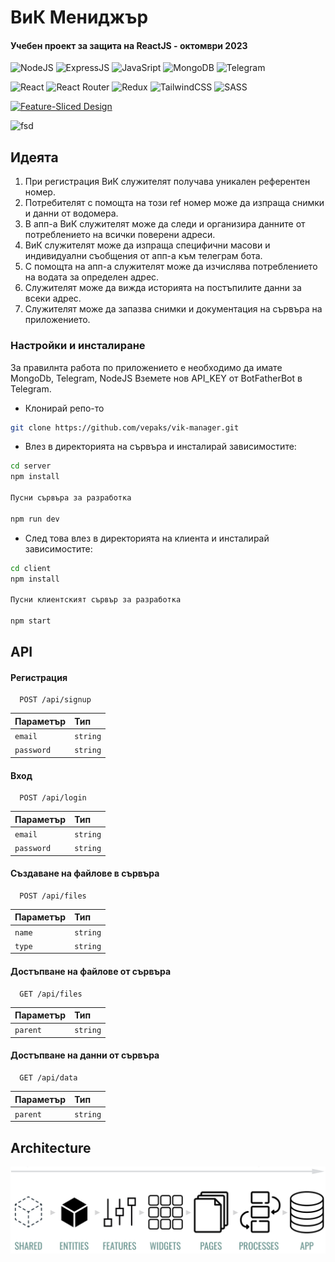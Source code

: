 # ВиК Мениджър
#### Учебен проект за защита на ReactJS - октомври 2023
![NodeJS](https://img.shields.io/badge/Node.js-43853D?style=for-the-badge&logo=node.js&logoColor=white)
![ExpressJS](https://img.shields.io/badge/Express%20js-000000?style=for-the-badge&logo=express&logoColor=white)
![JavaSript](https://img.shields.io/badge/JavaScript-F7DF1E?style=for-the-badge&logo=javascript&logoColor=black)
![MongoDB](https://img.shields.io/badge/MongoDB-4EA94B?style=for-the-badge&logo=mongodb&logoColor=white)
![Telegram](https://img.shields.io/badge/Telegram-2CA5E0?style=for-the-badge&logo=telegram&logoColor=white)

![React](https://img.shields.io/badge/react-%2320232a.svg?style=for-the-badge&logo=react&logoColor=%2361DAFB)
![React Router](https://img.shields.io/badge/React_Router-CA4245?style=for-the-badge&logo=react-router&logoColor=white)
![Redux](https://img.shields.io/badge/redux-%23593d88.svg?style=for-the-badge&logo=redux&logoColor=white)
![TailwindCSS](https://img.shields.io/badge/tailwindcss-%2338B2AC.svg?style=for-the-badge&logo=tailwind-css&logoColor=white)
![SASS](https://img.shields.io/badge/SASS-hotpink.svg?style=for-the-badge&logo=SASS&logoColor=white)

[![Feature-Sliced Design][shields-fsd-domain]](https://feature-sliced.design/)

[shields-fsd-domain]: https://img.shields.io/badge/Feature--Sliced-Design?style=for-the-badge&color=F2F2F2&labelColor=262224&logoWidth=10&logo=data:image/png;base64,iVBORw0KGgoAAAANSUhEUgAAABQAAAAaCAYAAAC3g3x9AAAACXBIWXMAAALFAAACxQGJ1n/vAAAAAXNSR0IArs4c6QAAAARnQU1BAACxjwv8YQUAAABISURBVHgB7dKxCQAgDETR0w2cws0cys2cwhEUBbsggikCuVekDHwSQFlYo7Q+8KnmtHdFWMdk2cl5wSsbxGSZw8dm8pX9ZHUTMBUgGU2F718AAAAASUVORK5CYII=

![fsd](<img src="https://github.com/vepaks/vik-manager/blob/main/public/img/screen.png" alt="fsd" height="600"/>)


## Идеята
1. При регистрация ВиК служителят получава уникален референтен номер. 
2. Потребителят с помощта на този ref номер може да изпраща снимки и данни от водомера.
3. В апп-а ВиК служителят може да следи и организира данните от потреблението на всички поверени адреси.
4. ВиК служителят може да изпраща специфични масови и индивидуални съобщения от апп-а към телеграм бота.
5. С помощта на апп-а служителят може да изчислява потреблението на водата за определен адрес.
6. Служителят може да вижда историята на постъпилите данни за всеки адрес.
7. Служителят може да запазва снимки и документация на сървъра на приложението.

### Настройки и инсталиране

За правилнта работа по приложението е необходимо да имате MongoDb, Telegram, NodeJS
Вземете нов API_KEY от BotFatherBot в Telegram.

* Клонирай репо-то
```bash
git clone https://github.com/vepaks/vik-manager.git
```
* Влез в директорията на сървъра и инсталирай зависимостите:
```bash
cd server
npm install

Пусни сървъра за разработка

npm run dev
```
* След това влез в директорията на клиента и инсталирай зависимостите:
```bash
cd client
npm install

Пусни клиентският сървър за разработка

npm start
```

## API

#### Регистрация
```http
  POST /api/signup
```
| Параметър | Тип     |
| :-------- | :------- |
| `email` | `string` |
| `password` | `string` | 

#### Вход
```http
  POST /api/login
```
| Параметър | Тип     |
| :-------- | :------- |
| `email` | `string` |
| `password` | `string` | 

#### Създаване на файлове в сървъра
```http
  POST /api/files
```
| Параметър | Тип     |
| :-------- | :------- |
| `name` | `string` |
| `type` | `string` | 

#### Достъпване на файлове от сървъра 
```http
  GET /api/files
```
| Параметър | Тип     |
| :-------- | :------- |
| `parent` | `string` |

#### Достъпване на данни от сървъра
```http
  GET /api/data
```
| Параметър | Тип     |
| :-------- | :------- |
| `parent` | `string` |

## Architecture

![img](https://github.com/vepaks/vik-manager/blob/main/public/img/fsd.png)